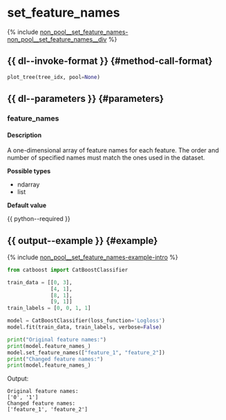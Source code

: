 # set_feature_names

{% include [non_pool__set_feature_names-non_pool__set_feature_names__div](../_includes/work_src/reusage-python/non_pool__set_feature_names__div.md) %}

## {{ dl--invoke-format }} {#method-call-format}

```python
plot_tree(tree_idx, pool=None)
```

## {{ dl--parameters }} {#parameters}

### feature_names

#### Description

A one-dimensional array of feature names for each feature. The order and number of specified names must match the ones used in the dataset.

**Possible types** 

- ndarray
- list

**Default value** 

{{ python--required }}



## {{ output--example }} {#example}

{% include [non_pool__set_feature_names-example-intro](../_includes/work_src/reusage-python/example-intro.md) %}


```python
from catboost import CatBoostClassifier

train_data = [[0, 3],
              [4, 1],
              [8, 1],
              [9, 1]]
train_labels = [0, 0, 1, 1]

model = CatBoostClassifier(loss_function='Logloss')
model.fit(train_data, train_labels, verbose=False)

print("Original feature names:")
print(model.feature_names_)
model.set_feature_names(["feature_1", "feature_2"])
print("Changed feature names:")
print(model.feature_names_)

```

Output:

```no-highlight
Original feature names:
['0', '1']
Changed feature names:
['feature_1', 'feature_2']
```

